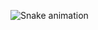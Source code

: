 ![Snake animation](https://github.com/Pedrodev3/Pedrodev3/blob/output/github-contribution-grid-snake.svg)
